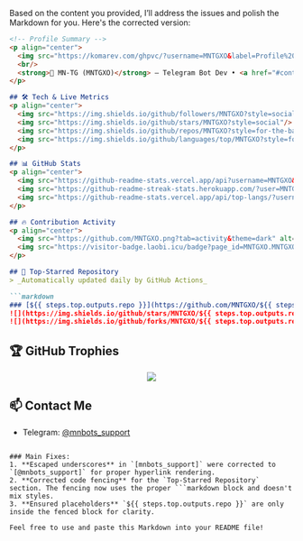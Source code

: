 Based on the content you provided, I’ll address the issues and polish the Markdown for you. Here's the corrected version:

```markdown
<!-- Profile Summary -->
<p align="center">
  <img src="https://komarev.com/ghpvc/?username=MNTGXO&label=Profile%20views&color=129e00&style=plastic"/>
  <br/>
  <strong>👤 MN-TG (MNTGXO)</strong> — Telegram Bot Dev • <a href="#contact">Contact Me</a>
</p>

## 🛠️ Tech & Live Metrics
<p align="center">
  <img src="https://img.shields.io/github/followers/MNTGXO?style=social"/>  
  <img src="https://img.shields.io/github/stars/MNTGXO?style=social"/>  
  <img src="https://img.shields.io/github/repos/MNTGXO?style=for-the-badge"/>  
  <img src="https://img.shields.io/github/languages/top/MNTGXO?style=for-the-badge"/>  
</p>

## 📊 GitHub Stats
<p align="center">
  <img src="https://github-readme-stats.vercel.app/api?username=MNTGXO&show_icons=true&theme=dark&count_private=true"/>  
  <img src="https://github-readme-streak-stats.herokuapp.com/?user=MNTGXO&theme=dark"/>  
  <img src="https://github-readme-stats.vercel.app/api/top-langs/?username=MNTGXO&layout=compact&theme=dark"/>  
</p>

## 🔥 Contribution Activity
<p align="center">
  <img src="https://github.com/MNTGXO.png?tab=activity&theme=dark" alt="Activity Heatmap"/>  
  <img src="https://visitor-badge.laobi.icu/badge?page_id=MNTGXO.MNTGXO" alt="Visitor Badge"/>  
</p>

## 📌 Top-Starred Repository  
> _Automatically updated daily by GitHub Actions_

```markdown
### [${{ steps.top.outputs.repo }}](https://github.com/MNTGXO/${{ steps.top.outputs.repo }})
![](https://img.shields.io/github/stars/MNTGXO/${{ steps.top.outputs.repo }}?style=flat-square)
![](https://img.shields.io/github/forks/MNTGXO/${{ steps.top.outputs.repo }}?style=flat-square)
```

## 🏆 GitHub Trophies

<p align="center">
  <img src="https://github-profile-trophy.vercel.app/?username=MNTGXO&theme=darkhub"/>  
</p>

## 📫 Contact Me <a name="contact"></a>

* Telegram: [@mnbots_support](https://t.me/mnbots_support)
```

### Main Fixes:
1. **Escaped underscores** in `[mnbots_support]` were corrected to `[@mnbots_support]` for proper hyperlink rendering.
2. **Corrected code fencing** for the `Top-Starred Repository` section. The fencing now uses the proper ```markdown block and doesn't mix styles.
3. **Ensured placeholders** `${{ steps.top.outputs.repo }}` are only inside the fenced block for clarity.

Feel free to use and paste this Markdown into your README file!
